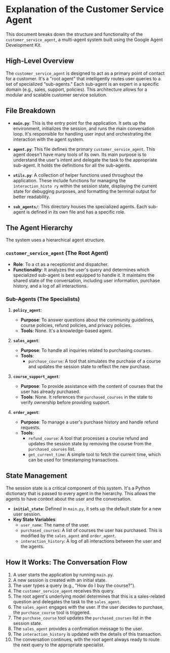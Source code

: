 
# Explanation of the Customer Service Agent

This document breaks down the structure and functionality of the `customer_service_agent`, a multi-agent system built using the Google Agent Development Kit.

## High-Level Overview

The `customer_service_agent` is designed to act as a primary point of contact for a customer. It's a "root agent" that intelligently routes user queries to a set of specialized "sub-agents." Each sub-agent is an expert in a specific domain (e.g., sales, support, policies). This architecture allows for a modular and scalable customer service solution.

## File Breakdown

-   **`main.py`**: This is the entry point for the application. It sets up the environment, initializes the session, and runs the main conversation loop. It's responsible for handling user input and orchestrating the interaction with the agent system.

-   **`agent.py`**: This file defines the primary `customer_service_agent`. This agent doesn't have many tools of its own. Its main purpose is to understand the user's intent and delegate the task to the appropriate sub-agent. It holds the definitions for all the sub-agents.

-   **`utils.py`**: A collection of helper functions used throughout the application. These include functions for managing the `interaction_histo ry` within the session state, displaying the current state for debugging purposes, and formatting the terminal output for better readability.

-   **`sub_agents/`**: This directory houses the specialized agents. Each sub-agent is defined in its own file and has a specific role.

## The Agent Hierarchy

The system uses a hierarchical agent structure.

### `customer_service_agent` (The Root Agent)

-   **Role**: To a  ct as a receptionist and dispatcher.
-   **Functionality**: It analyzes the user's query and determines which specialized sub-agent is best equipped to handle it. It maintains the shared state of the conversation, including user information, purchase history, and a log of all interactions.

### Sub-Agents (The Specialists)

1.  **`policy_agent`**:
    -   **Purpose**: To answer questions about the community guidelines, course policies, refund policies, and privacy policies.
    -   **Tools**: None. It's a knowledge-based agent.

2.  **`sales_agent`**:
    -   **Purpose**: To handle all inquiries related to purchasing courses.
    -   **Tools**:
        -   `purchase_course`: A tool that simulates the purchase of a course and updates the session state to reflect the new purchase.

3.  **`course_support_agent`**:
    -   **Purpose**: To provide assistance with the content of courses that the user has already purchased.
    -   **Tools**: None. It references the `purchased_courses` in the state to verify ownership before providing support.

4.  **`order_agent`**:
    -   **Purpose**: To manage a user's purchase history and handle refund requests.
    -   **Tools**:
        -   `refund_course`: A tool that processes a course refund and updates the session state by removing the course from the `purchased_courses` list.
        -   `get_current_time`: A simple tool to fetch the current time, which can be used for timestamping transactions.

## State Management

The session state is a critical component of this system. It's a Python dictionary that is passed to every agent in the hierarchy. This allows the agents to have context about the user and the conversation.

-   **`initial_state`**: Defined in `main.py`, it sets up the default state for a new user session.
-   **Key State Variables**:
    -   `user_name`: The name of the user.
    -   `purchased_courses`: A list of courses the user has purchased. This is modified by the `sales_agent` and `order_agent`.
    -   `interaction_history`: A log of all interactions between the user and the agents.

## How It Works: The Conversation Flow

1.  A user starts the application by running `main.py`.
2.  A new session is created with an initial state.
3.  The user types a query (e.g., "How do I buy the course?").
4.  The `customer_service_agent` receives this query.
5.  The root agent's underlying model determines that this is a sales-related question and delegates the task to the `sales_agent`.
6.  The `sales_agent` engages with the user. If the user decides to purchase, the `purchase_course` tool is triggered.
7.  The `purchase_course` tool updates the `purchased_courses` list in the session state.
8.  The `sales_agent` provides a confirmation message to the user.
9.  The `interaction_history` is updated with the details of this transaction.
10. The conversation continues, with the root agent always ready to route the next query to the appropriate specialist.
